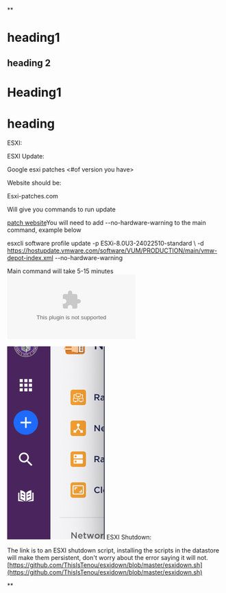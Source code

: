 **


# heading1
## heading 2

# Heading1
# heading

ESXI:

ESXI Update:

Google esxi patches <#of version you have>

Website should be:

Esxi-patches.com

Will give you commands to run update

[patch website](https://esxi-patches.v-front.de/)You will need to add --no-hardware-warning to the main command, example below

esxcli software profile update -p ESXi-8.0U3-24022510-standard \ -d https://hostupdate.vmware.com/software/VUM/PRODUCTION/main/vmw-depot-index.xml --no-hardware-warning

Main command will take 5-15 minutes 
![testing](Images&Files/testing.ymal.rtf)

![testing](Images&Files/Screenshot%202024-08-23%20at%2018.55.37.png)
ESXI Shutdown:

The link is to an ESXI shutdown script, installing the scripts in the datastore will make them persistent, don't worry about the error saying it will not.  
[https://github.com/ThisIsTenou/esxidown/blob/master/esxidown.sh](https://github.com/ThisIsTenou/esxidown/blob/master/esxidown.sh)

  
**